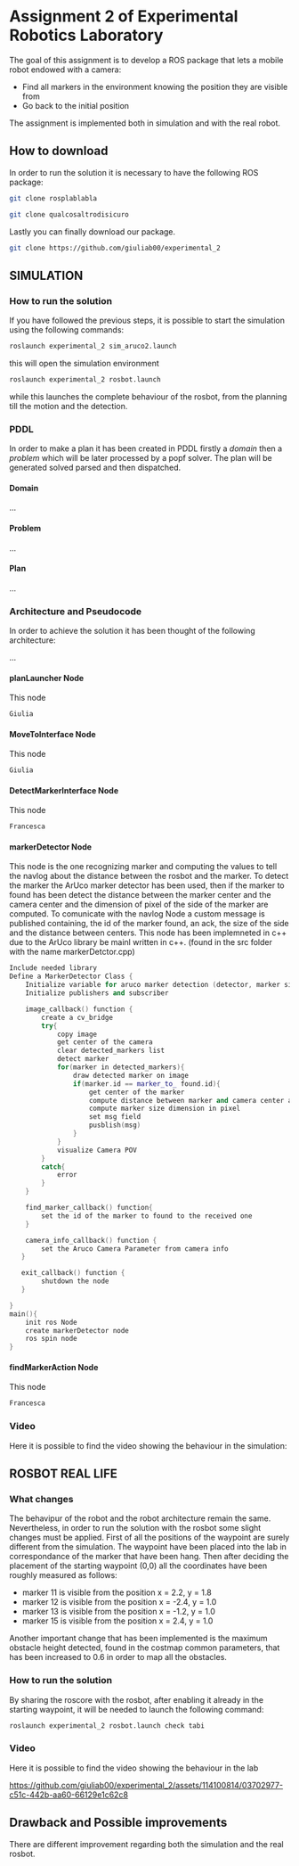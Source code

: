 Assignment 2 of Experimental Robotics Laboratory
================================================

The goal of this assignment is to develop a ROS package that lets a mobile robot endowed with a camera:
- Find all markers in the environment knowing the position they are visible from
- Go back to the initial position 

The assignment is implemented both in simulation  and with the real robot.

How to download
----------------------

In order to run the solution it is necessary to have the following ROS package:

```bash
git clone rosplablabla
```

```bash
git clone qualcosaltrodisicuro
```


Lastly you can finally download our package. 
```bash
git clone https://github.com/giuliab00/experimental_2
```


SIMULATION 
------------------------------------

### How to run the solution

If you have followed the previous steps, it is possible to start the simulation using the following commands:

```bash
roslaunch experimental_2 sim_aruco2.launch
```
this will open the simulation environment
```bash
roslaunch experimental_2 rosbot.launch
```
while this launches the complete behaviour of the rosbot, from the planning till the motion and the detection.

### PDDL
In order to make a plan it has been created in PDDL firstly a *domain* then a *problem* which will be later processed by a popf solver. The plan will be generated solved parsed and then dispatched.

#### Domain
...

#### Problem
...

#### Plan
...

### Architecture and Pseudocode

In order to achieve the solution it has been thought of the following architecture:

...

#### planLauncher Node
This node
```    cpp
Giulia
```
#### MoveToInterface Node
This node
```    cpp
Giulia
```

#### DetectMarkerInterface Node
This node
```cpp
Francesca
```

#### markerDetector Node
This node is the one recognizing marker and computing the values to tell the navlog about the distance between the rosbot and the marker. To detect the marker the ArUco marker detector has been used, then if the marker to found has been detect the distance between the marker center and the camera center and the dimension of pixel of the side of the marker are computed. To comunicate with the navlog Node a custom message is published containing, the id of the marker found, an ack, the size of the side and the distance between centers. This node has been implemneted in c++ due to the ArUco library be mainl written in c++.  (found in the src folder with the name markerDetctor.cpp)

```    cpp
Include needed library
Define a MarkerDetector Class {
    Initialize variable for aruco marker detection (detector, marker size, camera parameter), CV image,  
    Initialize publishers and subscriber

    image_callback() function {
        create a cv_bridge
        try{
            copy image
            get center of the camera
            clear detected_markers list
            detect marker
            for(marker in detected_markers){
                draw detected marker on image
                if(marker.id == marker_to_ found.id){
                    get center of the marker
                    compute distance between marker and camera center along x axis
                    compute marker size dimension in pixel
                    set msg field
                    pusblish(msg)
                }
            }
            visualize Camera POV 
        }
        catch{
            error
        }
    }

    find_marker_callback() function{
        set the id of the marker to found to the received one
    }

    camera_info_callback() function {
        set the Aruco Camera Parameter from camera info
   }

   exit_callback() function {
        shutdown the node
   }

}
main(){
    init ros Node
    create markerDetector node
    ros spin node
}

```

#### findMarkerAction Node
This node
```    cpp
Francesca
```

### Video
Here it is possible to find the video showing the behaviour in the simulation:


ROSBOT REAL LIFE
------------------------------------
### What changes
The behavipur of the robot and the robot architecture remain the same. Nevertheless, in order to run the solution with the rosbot some slight changes must be applied.
First of all the positions of the waypoint are surely different from the simulation. The waypoint have been placed into the lab in correspondance of the marker that have been hang. Then after deciding the placement of the starting waypoint (0,0) all the coordinates have been roughly measured as follows:

- marker 11 is visible from the position x = 2.2, y = 1.8
- marker 12 is visible from the position x = -2.4, y = 1.0
- marker 13 is visible from the position x = -1.2, y = 1.0
- marker 15 is visible from the position x = 2.4, y = 1.0

Another important change that has been implemented is the maximum obstacle height detected, found in the costmap common parameters, that has been increased to 0.6 in order to map all the obstacles.

### How to run the solution

By sharing the roscore with the rosbot, after enabling it already in the starting waypoint, it will be needed to launch the following command:

```bash
roslaunch experimental_2 rosbot.launch check tabi
```

### Video
Here it is possible to find the video showing the behaviour in the lab

https://github.com/giuliab00/experimental_2/assets/114100814/03702977-c51c-442b-aa60-66129e1c62c8

Drawback and Possible improvements
-------------------------
There are different improvement regarding both the simulation and the real rosbot.
